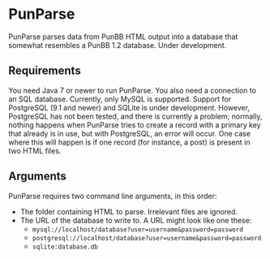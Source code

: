 PunParse
========
PunParse parses data from PunBB HTML output into a database that
somewhat resembles a PunBB 1.2 database. Under development.

Requirements
------------
You need Java 7 or newer to run PunParse. You also need a connection to
an SQL database. Currently, only MySQL is supported. Support for
PostgreSQL (9.1 and newer) and SQLite is under development. However,
PostgreSQL has not been tested, and there is currently a problem;
normally, nothing happens when PunParse tries to create a record with a
primary key that already is in use, but with PostgreSQL, an error will
occur. One case where this will happen is if one record (for instance, a
post) is present in two HTML files.

Arguments
---------
PunParse requires two command line arguments, in this order:
* The folder containing HTML to parse. Irrelevant files are ignored.
* The URL of the database to write to. A URL might look like one these:
  * `mysql://localhost/database?user=username&password=password`
  * `postgresql://localhost/database?user=username&password=password`
  * `sqlite:database.db`
